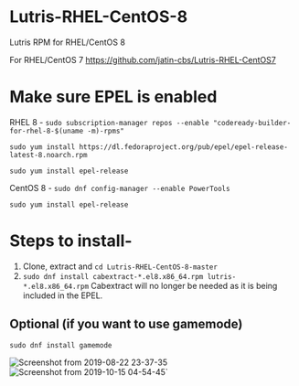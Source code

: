 # Lutris-RHEL-CentOS-8
Lutris RPM for RHEL/CentOS 8

For RHEL/CentOS 7     https://github.com/jatin-cbs/Lutris-RHEL-CentOS7

# Make sure EPEL is enabled

RHEL 8 -
`sudo subscription-manager repos --enable "codeready-builder-for-rhel-8-$(uname -m)-rpms"`

`sudo yum install https://dl.fedoraproject.org/pub/epel/epel-release-latest-8.noarch.rpm`

`sudo yum install epel-release`

CentOS 8 -
`sudo dnf config-manager --enable PowerTools`

`sudo yum install epel-release`

# Steps to install-

1. Clone, extract and `cd Lutris-RHEL-CentOS-8-master`
2. `sudo dnf install cabextract-*.el8.x86_64.rpm lutris-*.el8.x86_64.rpm`
Cabextract will no longer be needed as it is being included in the EPEL.

## Optional (if you want to use gamemode) 

`sudo dnf install gamemode`

![Screenshot from 2019-08-22 23-37-35](https://user-images.githubusercontent.com/40650341/63538991-afcf1200-c536-11e9-9c4b-e3a03b85024c.png)
![Screenshot from 2019-10-15 04-54-45](https://user-images.githubusercontent.com/40650341/66789231-61237000-ef08-11e9-9f67-cd34005e4e80.png)`
